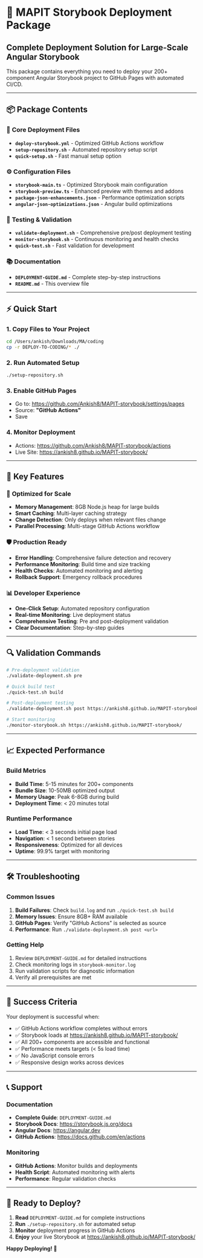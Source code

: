 # 🚀 MAPIT Storybook Deployment Package

## Complete Deployment Solution for Large-Scale Angular Storybook

This package contains everything you need to deploy your 200+ component Angular Storybook project to GitHub Pages with automated CI/CD.

---

## 📦 Package Contents

### 🔧 **Core Deployment Files**
- **`deploy-storybook.yml`** - Optimized GitHub Actions workflow
- **`setup-repository.sh`** - Automated repository setup script  
- **`quick-setup.sh`** - Fast manual setup option

### ⚙️ **Configuration Files**
- **`storybook-main.ts`** - Optimized Storybook main configuration
- **`storybook-preview.ts`** - Enhanced preview with themes and addons
- **`package-json-enhancements.json`** - Performance optimization scripts
- **`angular-json-optimizations.json`** - Angular build optimizations

### 🧪 **Testing & Validation**
- **`validate-deployment.sh`** - Comprehensive pre/post deployment testing
- **`monitor-storybook.sh`** - Continuous monitoring and health checks
- **`quick-test.sh`** - Fast validation for development

### 📚 **Documentation**
- **`DEPLOYMENT-GUIDE.md`** - Complete step-by-step instructions
- **`README.md`** - This overview file

---

## ⚡ Quick Start

### 1. Copy Files to Your Project
```bash
cd /Users/ankish/Downloads/MA/coding
cp -r DEPLOY-TO-CODING/* ./
```

### 2. Run Automated Setup
```bash
./setup-repository.sh
```

### 3. Enable GitHub Pages
- Go to: https://github.com/Ankish8/MAPIT-storybook/settings/pages
- Source: **"GitHub Actions"**
- Save

### 4. Monitor Deployment
- Actions: https://github.com/Ankish8/MAPIT-storybook/actions
- Live Site: https://ankish8.github.io/MAPIT-storybook/

---

## 🎯 Key Features

### 🚀 **Optimized for Scale**
- **Memory Management**: 8GB Node.js heap for large builds
- **Smart Caching**: Multi-layer caching strategy
- **Change Detection**: Only deploys when relevant files change
- **Parallel Processing**: Multi-stage GitHub Actions workflow

### 🛡️ **Production Ready**
- **Error Handling**: Comprehensive failure detection and recovery
- **Performance Monitoring**: Build time and size tracking
- **Health Checks**: Automated monitoring and alerting
- **Rollback Support**: Emergency rollback procedures

### 📊 **Developer Experience**
- **One-Click Setup**: Automated repository configuration
- **Real-time Monitoring**: Live deployment status
- **Comprehensive Testing**: Pre and post-deployment validation
- **Clear Documentation**: Step-by-step guides

---

## 🔍 Validation Commands

```bash
# Pre-deployment validation
./validate-deployment.sh pre

# Quick build test
./quick-test.sh build

# Post-deployment testing
./validate-deployment.sh post https://ankish8.github.io/MAPIT-storybook/

# Start monitoring
./monitor-storybook.sh https://ankish8.github.io/MAPIT-storybook/
```

---

## 📈 Expected Performance

### Build Metrics
- **Build Time**: 5-15 minutes for 200+ components
- **Bundle Size**: 10-50MB optimized output
- **Memory Usage**: Peak 6-8GB during build
- **Deployment Time**: < 20 minutes total

### Runtime Performance
- **Load Time**: < 3 seconds initial page load
- **Navigation**: < 1 second between stories
- **Responsiveness**: Optimized for all devices
- **Uptime**: 99.9% target with monitoring

---

## 🛠️ Troubleshooting

### Common Issues
1. **Build Failures**: Check `build.log` and run `./quick-test.sh build`
2. **Memory Issues**: Ensure 8GB+ RAM available
3. **GitHub Pages**: Verify "GitHub Actions" is selected as source
4. **Performance**: Run `./validate-deployment.sh post <url>`

### Getting Help
1. Review `DEPLOYMENT-GUIDE.md` for detailed instructions
2. Check monitoring logs in `storybook-monitor.log`  
3. Run validation scripts for diagnostic information
4. Verify all prerequisites are met

---

## 🎉 Success Criteria

Your deployment is successful when:
- ✅ GitHub Actions workflow completes without errors
- ✅ Storybook loads at https://ankish8.github.io/MAPIT-storybook/
- ✅ All 200+ components are accessible and functional
- ✅ Performance meets targets (< 5s load time)
- ✅ No JavaScript console errors
- ✅ Responsive design works across devices

---

## 📞 Support

### Documentation
- **Complete Guide**: `DEPLOYMENT-GUIDE.md`
- **Storybook Docs**: https://storybook.js.org/docs
- **Angular Docs**: https://angular.dev
- **GitHub Actions**: https://docs.github.com/en/actions

### Monitoring
- **GitHub Actions**: Monitor builds and deployments
- **Health Script**: Automated monitoring with alerts
- **Performance**: Regular validation checks

---

## 🚀 Ready to Deploy?

1. **Read** `DEPLOYMENT-GUIDE.md` for complete instructions
2. **Run** `./setup-repository.sh` for automated setup
3. **Monitor** deployment progress in GitHub Actions
4. **Enjoy** your live Storybook at https://ankish8.github.io/MAPIT-storybook/

**Happy Deploying! 🎉**